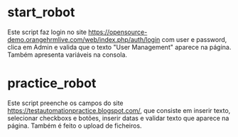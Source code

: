 # start_robot 
Este script faz login no site https://opensource-demo.orangehrmlive.com/web/index.php/auth/login com user e password, clica em Admin e valida que o texto "User Management" aparece na página.
Também apresenta variáveis na consola.

# practice_robot 
Este script preenche os campos do site https://testautomationpractice.blogspot.com/, que consiste em inserir texto, selecionar checkboxs e botões, inserir datas e validar texto que aparece na página. Também é feito o upload de ficheiros.